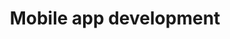 ---
#preview details
title: "Mobile app development"
icon: "/img/icons/5.svg"
short: "Booking, planning, and exploring, tailored to your brand and easy to use on the go."

#full details
description:
  - layout: 1
    title: Description
    content:
      <p>We design and develop custom mobile applications that help tourism businesses connect with travelers in a more personal, efficient, and impactful way. Whether it’s for booking experiences, guiding tours, or enhancing guest services, our apps are built to deliver seamless functionality with user-friendly interfaces. Every app we develop is optimized for both iOS and Android platforms, with performance, speed, and reliability at the core. We integrate features like real-time booking, GPS navigation, offline content access, push notifications, and multilingual support—ensuring travelers stay engaged throughout their journey. From concept to launch, we help you turn ideas into mobile tools that drive loyalty, increase revenue, and enhance the traveler experience.</p>
    divider: true

  - layout: 2
    title: Benefits
    content:
      <p>Our mobile app development service gives your tourism business a competitive edge by bringing your services directly into your guests’ hands. Through intuitive design and smart functionality, we create apps that increase customer satisfaction, promote direct engagement, and simplify bookings. Your brand stays with the traveler every step of the way, offering convenience, accessibility, and a more personalized experience—ultimately helping you build deeper connections and grow your business.</p>
    list:
      - Direct Customer Engagement
      - Enhanced Guest Experience
      - Increased Loyalty and Retention
      - Real-Time Communication
      - Brand Presence on Mobile Devices
    divider: false

sidebar:
  title: Info Area
  items:
    - layout: list
      title: Master Planning
      content:
        - Strategic Roadmaps
        - Custom Feature Architecture
        - Future-Ready Scalability

    - layout: list
      title: Sustainability 
      content:
        - Energy-Efficient App Performance
        - Long-Term Maintenance Support
        - Promoting Paperless Travel Experiences

    - layout: list
      title: Innovation
      content:
        - Latest Mobile Technologies
        - Modern UX/UI Design
        - Integration of Smart Travel Tools

gallery:
  - image: /img/covers/1.jpg
    alt: image

  - image: /img/covers/2.jpg
    alt: image

  - image: /img/covers/4.jpg
    alt: image

description2:
  - layout: 1
    title: Perfect Planning
    content:
      <p>Our planning process for mobile app development begins with deep discovery—understanding your goals, users, and the specific experiences your app should deliver. We define technical requirements, platform needs, and ideal user flows early on to avoid misalignment later. This thorough preparation helps us build apps that not only work smoothly but also support your business vision with clarity and precision.</p>
    divider: false

  - layout: 1
    title: Approach
    content:
      <p>We follow a structured, transparent development approach that keeps you involved at every step. From wireframes to final testing, we communicate clearly, ensure approvals, and adjust based on feedback. With an agile mindset and experienced project managers, we stay flexible to changes without losing focus on quality or timelines. After launch, we offer full support and updates, ensuring your app evolves with your business and your audience’s expectations.</p>
    divider: true

sidebar2:
  items:
    - layout: list
      title: Capabilities
      content:
        - Cross-Platform App Development
        - Custom Feature Integration
        - Offline Accessibility
        - Multilingual and Location-Based Services
        - Booking and Payment System Integration

    - layout: list
      title: Work Process
      content:
        - Research and Requirements Gathering
        - Wireframing and Technical Planning
        - App Design and Development
        - Testing, Launch, and Support

faq:
  subtitle: Have Some Questions?
  title: We Can Help!
  button:
    label: More Questions?
    link: /contact
  items:
    - label: General information
      content: <p>Donec eu libero sit amet quam egestas semper. Aenean ultricies mi vitae est. Mauris placerat eleifend leo.</p>

    - label: Management of personal data
      content: <p>Pellentesque habitant morbi tristique senectus et netus et malesuada fames ac turpis egestas. Vestibulum tortor quam, feugiat vitae, ultricies eget, tempor sit amet, ante. Donec eu libero sit amet quam egestas semper. Aenean ultricies mi vitae est. Mauris placerat eleifend leo.</p>

    - label: Does Ruizarch accept article submissions?
      content: <p>Netus et malesuada fames ac turpis egestas. Vestibulum tortor quam, feugiat vitae, ultricies eget, tempor sit amet, ante. Donec eu libero sit amet quam egestas semper. Aenean ultricies mi vitae est. Mauris placerat eleifend leo.</p>

    - label: What is the Ruizarch insights app?
      content: <p>Malesuada fames ac turpis egestas. Vestibulum tortor quam, feugiat vitae, ultricies eget, tempor sit amet, ante. Donec eu libero sit amet quam egestas semper. Aenean ultricies mi vitae est. Mauris placerat eleifend leo.</p>
---